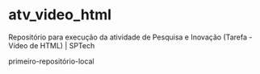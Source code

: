 # atv_video_html
Repositório para execução da atividade de Pesquisa e Inovação (Tarefa - Vídeo de HTML) | SPTech

primeiro-repositório-local